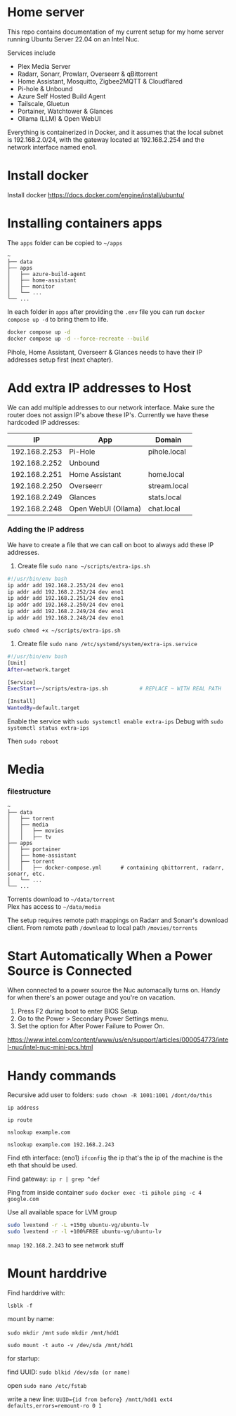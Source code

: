 
# Home server

This repo contains documentation of my current setup for my home server running Ubuntu Server 22.04 on an Intel Nuc.

Services include

* Plex Media Server
* Radarr, Sonarr, Prowlarr, Overseerr & qBittorrent
* Home Assistant, Mosquitto, Zigbee2MQTT & Cloudflared
* Pi-hole & Unbound
* Azure Self Hosted Build Agent 
* Tailscale, Gluetun
* Portainer, Watchtower & Glances
* Ollama (LLM) & Open WebUI

Everything is containerized in Docker, and it assumes that the local subnet is 192.168.2.0/24, with the gateway located at 192.168.2.254 and the network interface named eno1.

# Install docker

Install docker
https://docs.docker.com/engine/install/ubuntu/


# Installing containers apps 

The `apps` folder can be copied to `~/apps`

    ~
    ├── data          
    ├── apps                    
    │   ├── azure-build-agent          
    │   ├── home-assistant          
    │   ├── monitor             
    │   └── ...                
    └── ...


In each folder in `apps` after providing the `.env` file you can run `docker compose up -d` to bring them to life. 

```bash
docker compose up -d
docker compose up -d --force-recreate --build
```

Pihole, Home Assistant, Overseerr & Glances needs to have their IP addresses setup first (next chapter).

# Add extra IP addresses to Host

We can add multiple addresses to our network interface. Make sure the router does not assign IP's above these IP's. Currently we have these hardcoded IP addresses:

| IP            | App            | Domain       |
| ------------- | -------------- | ------------ |
| 192.168.2.253 | Pi-Hole        | pihole.local |
| 192.168.2.252 | Unbound        |              |
| 192.168.2.251 | Home Assistant | home.local   |
| 192.168.2.250 | Overseerr      | stream.local |
| 192.168.2.249 | Glances        | stats.local  |
| 192.168.2.248 | Open WebUI (Ollama)        | chat.local  |


### Adding the IP address

We have to create a file that we can call on boot to always add these IP addresses.

1. Create file `sudo nano ~/scripts/extra-ips.sh`

```bash 
#!/usr/bin/env bash
ip addr add 192.168.2.253/24 dev eno1
ip addr add 192.168.2.252/24 dev eno1
ip addr add 192.168.2.251/24 dev eno1
ip addr add 192.168.2.250/24 dev eno1
ip addr add 192.168.2.249/24 dev eno1
ip addr add 192.168.2.248/24 dev eno1
```

`sudo chmod +x ~/scripts/extra-ips.sh`

1. Create file `sudo nano /etc/systemd/system/extra-ips.service`

```bash
#!/usr/bin/env bash
[Unit]
After=network.target

[Service]
ExecStart=~/scripts/extra-ips.sh          # REPLACE ~ WITH REAL PATH 

[Install]
WantedBy=default.target
```

Enable the service with `sudo systemctl enable extra-ips`
Debug with `sudo systemctl status extra-ips`


Then `sudo reboot`


# Media

### filestructure
    
    ~
    ├── data                    
    │   ├── torrent          
    │   ├── media
    │   │   ├── movies       
    │   │   ├── tv       
    ├── apps                    
    │   ├── portainer          
    │   ├── home-assistant          
    │   ├── torrent   
    │   │   ├── docker-compose.yml      # containing qbittorrent, radarr, sonarr, etc.          
    │   └── ...                
    └── ...

Torrents download to `~/data/torrent`    
Plex has access to `~/data/media`    

The setup requires remote path mappings on Radarr and Sonarr's download client. From remote path  `/download` to local path `/movies/torrents`

# Start Automatically When a Power Source is Connected

When connected to a power source the Nuc automacally turns on. Handy for when there's an power outage and you're on vacation.

1. Press F2 during boot to enter BIOS Setup.
2. Go to the Power > Secondary Power Settings menu.
3. Set the option for After Power Failure to Power On.

https://www.intel.com/content/www/us/en/support/articles/000054773/intel-nuc/intel-nuc-mini-pcs.html

# Handy commands

Recursive add user to folders: `sudo chown -R 1001:1001 /dont/do/this`

`ip address`

`ip route`

`nslookup example.com`

`nslookup example.com 192.168.2.243`


Find eth interface: (eno1) `ifconfig` the ip that's the ip of the machine is the eth that should be used.

Find gateway: `ip r | grep ^def`

Ping from inside container `sudo docker exec -ti pihole ping -c 4 google.com`

Use all available space for LVM group

```bash
sudo lvextend -r -L +150g ubuntu-vg/ubuntu-lv
sudo lvextend -r -l +100%FREE ubuntu-vg/ubuntu-lv
```

`nmap 192.168.2.243` to see network stuff

# Mount harddrive

Find harddrive with:

`lsblk -f`

mount by name:

`sudo mkdir /mnt`
`sudo mkdir /mnt/hdd1`

`sudo mount -t auto -v /dev/sda /mnt/hdd1`


for startup:

find UUID:
`sudo blkid /dev/sda (or name)`

open
`sudo nano /etc/fstab`

write a new line:
`UUID={id from before} /mntt/hdd1 ext4 defaults,errors=remount-ro 0 1`